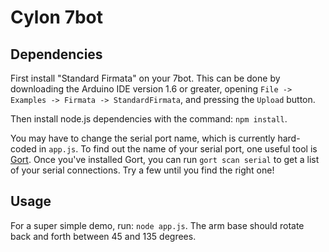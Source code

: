 # Cylon 7bot

## Dependencies

First install "Standard Firmata" on your 7bot. This can be done by downloading the Arduino IDE version 1.6 or greater, opening `File -> Examples -> Firmata -> StandardFirmata`, and pressing the `Upload` button.

Then install node.js dependencies with the command: `npm install`.

You may have to change the serial port name, which is currently hard-coded in `app.js`. To find out the name of your serial port, one useful tool is [Gort](http://gort.io/). Once you've installed Gort, you can run `gort scan serial` to get a list of your serial connections. Try a few until you find the right one!

## Usage

For a super simple demo, run: `node app.js`. The arm base should rotate back and forth between 45 and 135 degrees.

